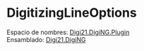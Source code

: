 # DigitizingLineOptions

Espacio de nombres: [Digi21.DigiNG.Plugin](../../)  
Ensamblado: [Digi21.DigiNG](../../../digi21.diging/)



